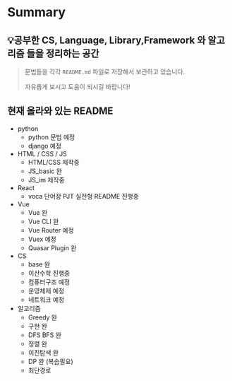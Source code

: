 # Summary

## 💡공부한 CS, Language, Library,Framework  와 알고리즘 들을 정리하는 공간

> 문법들을 각각 `README.md` 파일로 저장해서 보관하고 있습니다.
>
> 자유롭게 보시고 도움이 되시길 바랍니다!



## 현재 올라와 있는 README

- python
  - python 문법 예정
  - django 예정
- HTML / CSS / JS
  - HTML/CSS 제작중
  - JS_basic 완
  - JS_im 제작중
- React
  - voca 단어장 PJT 실전형 README 진행중
- Vue
  - Vue 완
  - Vue CLI 완
  - Vue Router 예정
  - Vuex 예정
  - Quasar Plugin 완
- CS
  - base 완
  - 이산수학 진행중
  - 컴퓨터구조 예정
  - 운영체제 예정
  - 네트워크 예정
- 알고리즘
  - Greedy 완
  - 구현 완
  - DFS BFS 완
  - 정렬 완
  - 이진탐색 완
  - DP 완 (복습필요)
  - 최단경로
